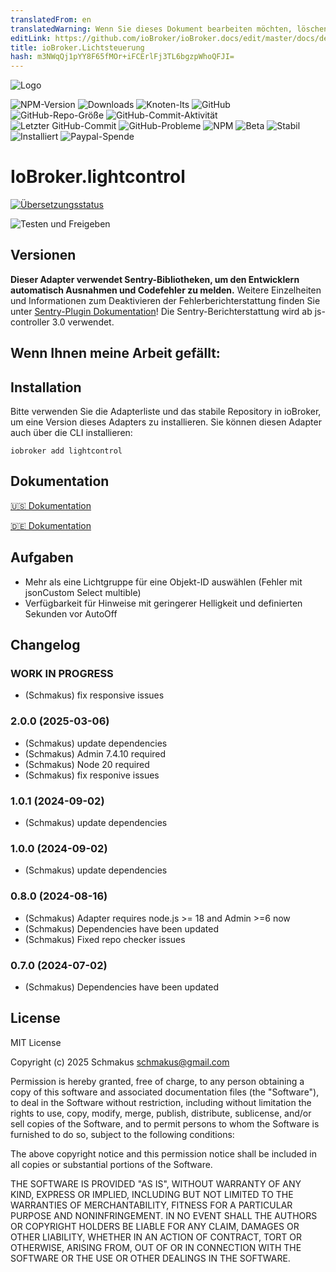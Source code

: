 ```yaml
---
translatedFrom: en
translatedWarning: Wenn Sie dieses Dokument bearbeiten möchten, löschen Sie bitte das Feld "translationsFrom". Andernfalls wird dieses Dokument automatisch erneut übersetzt
editLink: https://github.com/ioBroker/ioBroker.docs/edit/master/docs/de/adapterref/iobroker.lightcontrol/README.md
title: ioBroker.Lichtsteuerung
hash: m3NWqQj1pYY8F65fMOr+iFCErlFj3TL6bgzpWhoQFJI=
---
```

![Logo](../../../en/adapterref/iobroker.lightcontrol/admin/lightcontrol.png)

![NPM-Version](https://img.shields.io/npm/v/iobroker.lightcontrol.svg)
![Downloads](https://img.shields.io/npm/dm/iobroker.lightcontrol.svg)
![Knoten-lts](https://img.shields.io/node/v-lts/iobroker.lightcontrol?style=flat-square)
![GitHub](https://img.shields.io/github/license/schmakus/iobroker.lightcontrol?style=flat-square)
![GitHub-Repo-Größe](https://img.shields.io/github/repo-size/schmakus/iobroker.lightcontrol?logo=github&style=flat-square)
![GitHub-Commit-Aktivität](https://img.shields.io/github/commit-activity/m/schmakus/iobroker.lightcontrol?logo=github&style=flat-square)
![Letzter GitHub-Commit](https://img.shields.io/github/last-commit/schmakus/iobroker.lightcontrol?logo=github&style=flat-square)
![GitHub-Probleme](https://img.shields.io/github/issues/schmakus/iobroker.lightcontrol?logo=github&style=flat-square)
![NPM](https://nodei.co/npm/iobroker.lightcontrol.png?downloads=true)
![Beta](https://img.shields.io/npm/v/iobroker.lightcontrol.svg?color=red&label=beta)
![Stabil](http://iobroker.live/badges/lightcontrol-stable.svg)
![Installiert](http://iobroker.live/badges/lightcontrol-installed.svg)
![Paypal-Spende](https://img.shields.io/badge/paypal-donate%20%7C%20spenden-blue.svg)

# IoBroker.lightcontrol
[![Übersetzungsstatus](https://weblate.iobroker.net/widgets/adapters/-/lightcontrol/svg-badge.svg)](https://weblate.iobroker.net/engage/adapters/?utm_source=widget)

![Testen und Freigeben](https://github.com/Schmakus/ioBroker.lightcontrol/workflows/Test%20and%20Release/badge.svg)

## Versionen
**Dieser Adapter verwendet Sentry-Bibliotheken, um den Entwicklern automatisch Ausnahmen und Codefehler zu melden.** Weitere Einzelheiten und Informationen zum Deaktivieren der Fehlerberichterstattung finden Sie unter [Sentry-Plugin Dokumentation](https://github.com/ioBroker/plugin-sentry#plugin-sentry)! Die Sentry-Berichterstattung wird ab js-controller 3.0 verwendet.

## Wenn Ihnen meine Arbeit gefällt:
## Installation
Bitte verwenden Sie die Adapterliste und das stabile Repository in ioBroker, um eine Version dieses Adapters zu installieren. Sie können diesen Adapter auch über die CLI installieren:

```
iobroker add lightcontrol
```

## Dokumentation
[🇺🇸 Dokumentation](https://github.com/Schmakus/ioBroker.lightcontrol/blob/2dc2cb6784338c4e13758f4a7d3e4b16578d8db2/docs/en/lightcontrol.md)

[🇩🇪 Dokumentation](https://github.com/Schmakus/ioBroker.lightcontrol/blob/2dc2cb6784338c4e13758f4a7d3e4b16578d8db2/docs/de/lightcontrol.md)

## Aufgaben
- Mehr als eine Lichtgruppe für eine Objekt-ID auswählen (Fehler mit jsonCustom Select multible)
- Verfügbarkeit für Hinweise mit geringerer Helligkeit und definierten Sekunden vor AutoOff

## Changelog

<!--
	Placeholder for the next version (at the beginning of the line):
	### **WORK IN PROGRESS**
-->

### **WORK IN PROGRESS**

-   (Schmakus) fix responsive issues

### 2.0.0 (2025-03-06)

-   (Schmakus) update dependencies
-   (Schmakus) Admin 7.4.10 required
-   (Schmakus) Node 20 required
-   (Schmakus) fix responive issues

### 1.0.1 (2024-09-02)

-   (Schmakus) update dependencies

### 1.0.0 (2024-09-02)

-   (Schmakus) update dependencies

### 0.8.0 (2024-08-16)

-   (Schmakus) Adapter requires node.js >= 18 and Admin >=6 now
-   (Schmakus) Dependencies have been updated
-   (Schmakus) Fixed repo checker issues

### 0.7.0 (2024-07-02)

-   (Schmakus) Dependencies have been updated

## License

MIT License

Copyright (c) 2025 Schmakus <schmakus@gmail.com>

Permission is hereby granted, free of charge, to any person obtaining a copy
of this software and associated documentation files (the "Software"), to deal
in the Software without restriction, including without limitation the rights
to use, copy, modify, merge, publish, distribute, sublicense, and/or sell
copies of the Software, and to permit persons to whom the Software is
furnished to do so, subject to the following conditions:

The above copyright notice and this permission notice shall be included in all
copies or substantial portions of the Software.

THE SOFTWARE IS PROVIDED "AS IS", WITHOUT WARRANTY OF ANY KIND, EXPRESS OR
IMPLIED, INCLUDING BUT NOT LIMITED TO THE WARRANTIES OF MERCHANTABILITY,
FITNESS FOR A PARTICULAR PURPOSE AND NONINFRINGEMENT. IN NO EVENT SHALL THE
AUTHORS OR COPYRIGHT HOLDERS BE LIABLE FOR ANY CLAIM, DAMAGES OR OTHER
LIABILITY, WHETHER IN AN ACTION OF CONTRACT, TORT OR OTHERWISE, ARISING FROM,
OUT OF OR IN CONNECTION WITH THE SOFTWARE OR THE USE OR OTHER DEALINGS IN THE
SOFTWARE.